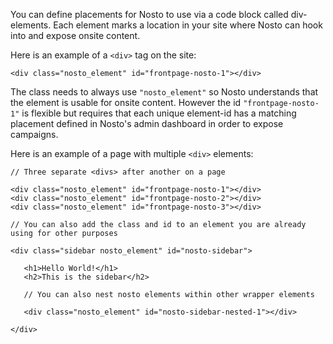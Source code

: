 You can define placements for Nosto to use via a code block called div-elements. Each element marks a location in your site where Nosto can hook into and expose onsite content.

Here is an example of a `<div>` tag on the site: 

```
<div class="nosto_element" id="frontpage-nosto-1"></div>
```

The class needs to always use `"nosto_element"` so Nosto understands that the element is usable for onsite content. However the id `"frontpage-nosto-1"` is flexible but requires that each unique element-id has a matching placement defined in Nosto's admin dashboard in order to expose campaigns.

Here is an example of a page with multiple `<div>` elements: 

```
// Three separate <divs> after another on a page

<div class="nosto_element" id="frontpage-nosto-1"></div>
<div class="nosto_element" id="frontpage-nosto-2"></div>
<div class="nosto_element" id="frontpage-nosto-3"></div>

// You can also add the class and id to an element you are already using for other purposes

<div class="sidebar nosto_element" id="nosto-sidebar">

   <h1>Hello World!</h1>
   <h2>This is the sidebar</h2>

   // You can also nest nosto elements within other wrapper elements

   <div class="nosto_element" id="nosto-sidebar-nested-1"></div>

</div> 
```
